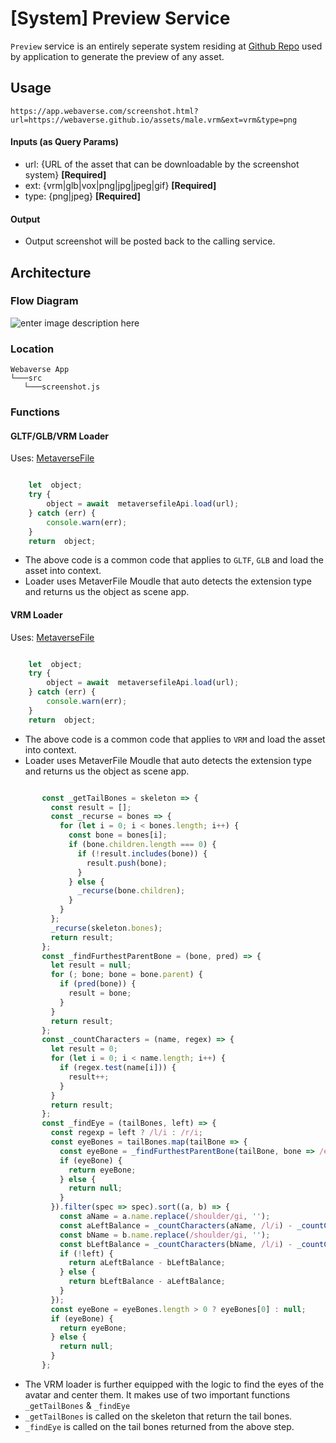 
# [System] Preview Service

`Preview` service is an entirely seperate system residing at [Github Repo](https://github.com/webaverse/preview-backend) used by application to generate the preview of any asset.

## Usage

```url
https://app.webaverse.com/screenshot.html?url=https://webaverse.github.io/assets/male.vrm&ext=vrm&type=png
```
#### Inputs (as Query Params)
* url: {URL of the asset that can be downloadable by the screenshot system} **[Required]**
* ext: {vrm|glb|vox|png|jpg|jpeg|gif} **[Required]**
* type: {png|jpeg} **[Required]**

#### Output
* Output screenshot will be posted back to the calling service.

## Architecture

### Flow Diagram

![enter image description here](https://i.ibb.co/W5m86p9/Screenshot-Preview-Service.png)

### Location

```
Webaverse App
└───src
   └───screenshot.js
```

### Functions


#### GLTF/GLB/VRM Loader

Uses: [MetaverseFile](https://github.com/webaverse/metaversefile) 

```js

	let  object;
	try {
		object = await  metaversefileApi.load(url);
	} catch (err) {
		console.warn(err);
	}
	return  object;

```
- The above code is a common code that applies to `GLTF`, `GLB` and load the asset into context.
- Loader uses MetaverFile Moudle that auto detects the extension type and returns us the object as scene app. 

#### VRM Loader

Uses: [MetaverseFile](https://github.com/webaverse/metaversefile) 

```js

	let  object;
	try {
		object = await  metaversefileApi.load(url);
	} catch (err) {
		console.warn(err);
	}
	return  object;

```
- The above code is a common code that applies to `VRM` and load the asset into context.
- Loader uses MetaverFile Moudle that auto detects the extension type and returns us the object as scene app. 


```js

       const _getTailBones = skeleton => {
         const result = [];
         const _recurse = bones => {
           for (let i = 0; i < bones.length; i++) {
             const bone = bones[i];
             if (bone.children.length === 0) {
               if (!result.includes(bone)) {
                 result.push(bone);
               }
             } else {
               _recurse(bone.children);
             }
           }
         };
         _recurse(skeleton.bones);
         return result;
       };
       const _findFurthestParentBone = (bone, pred) => {
         let result = null;
         for (; bone; bone = bone.parent) {
           if (pred(bone)) {
             result = bone;
           }
         }
         return result;
       };
       const _countCharacters = (name, regex) => {
         let result = 0;
         for (let i = 0; i < name.length; i++) {
           if (regex.test(name[i])) {
             result++;
           }
         }
         return result;
       };
       const _findEye = (tailBones, left) => {
         const regexp = left ? /l/i : /r/i;
         const eyeBones = tailBones.map(tailBone => {
           const eyeBone = _findFurthestParentBone(tailBone, bone => /eye/i.test(bone.name) && regexp.test(bone.name.replace(/eye/gi, '')));
           if (eyeBone) {
             return eyeBone;
           } else {
             return null;
           }
         }).filter(spec => spec).sort((a, b) => {
           const aName = a.name.replace(/shoulder/gi, '');
           const aLeftBalance = _countCharacters(aName, /l/i) - _countCharacters(aName, /r/i);
           const bName = b.name.replace(/shoulder/gi, '');
           const bLeftBalance = _countCharacters(bName, /l/i) - _countCharacters(bName, /r/i);
           if (!left) {
             return aLeftBalance - bLeftBalance;
           } else {
             return bLeftBalance - aLeftBalance;
           }
         });
         const eyeBone = eyeBones.length > 0 ? eyeBones[0] : null;
         if (eyeBone) {
           return eyeBone;
         } else {
           return null;
         }
       };
   ```

- The VRM loader is further equipped with the logic to find the eyes of the avatar and center them. It makes use of two important functions `_getTailBones` & `_findEye`
- `_getTailBones` is called on the skeleton that return the tail bones.
- `_findEye` is called on the tail bones returned from the above step.
